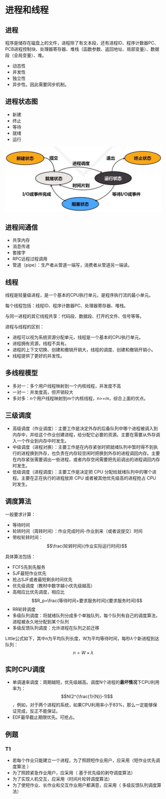 # 进程和线程

## 进程

程序是储存在磁盘上的文件，进程除了有文本段，还有进程ID、程序计数器PC、PCB进程控制块、处理器寄存器、堆栈（函数参数、返回地址、局部变量）、数据段（全局变量）、堆。

- 动态性
- 并发性
- 独立性
- 异步性。因此需要同步机制。

## 进程状态图

- 新建
- 终止
- 等待
- 就绪
- 运行

![](./img/jcztt.png)

## 进程间通信

- 共享内存
- 消息传递
- 套接字
- RPC远程过程调用
- 管道（pipe）：生产者从管道一端写，消费者从管道另一端读。

## 线程

线程是轻量级进程，是一个基本的CPU执行单元，是程序执行流的最小单元。

每个线程包括：线程ID、程序计数器PC、处理器寄存器、堆栈。

与同一进程的其它线程共享：代码段、数据段、打开的文件、信号等等。

进程与线程的区别：

- 进程可以视为系统资源分配单元，线程是一个基本的CPU执行单元。
- 进程拥有资源，线程不具有。
- 进程的上下文切换、创建和撤销开销大，线程的调度、创建和撤销开销小。
- 线程提供了更好的并发性。

## 多线程模型

- 多对一：多个用户线程映射到一个内核线程，并发度不高
- 一对一：并发度高，但开销较大
- 多对多：n个用户线程映射到m个内核线程，n>=m，综合上面的优点。

## 三级调度

- 高级调度（作业调度）：主要工作是决定外存的后备队列中哪个进程被调入到内存中，并给这个作业创建进程，给分配它必要的资源。主要在需要从外存调入一个作业到内存中时发生。
- 中级调度（进程对换）：主要工作是在内存紧张时把就绪队列中暂时得不到执行的进程换到外存，也负责在内存较空闲时把换到外存的进程调回内存。主要在内存紧张需要调出一些进程，或者内存空闲需要把先前调出的进程调回内存时发生。
- 低级调度（进程调度）：主要工作是决定把 CPU 分配给就绪队列中的哪个进程。主要在正在执行的进程放弃 CPU 或者被其他优先级高的进程抢占 CPU 时发生。

## 调度算法

一般要求计算：

- 等待时间
- 轮转时间（周转时间）：作业完成时间-作业到来（或者说提交）时间
- 带权轮转时间：$$\frac{轮转时间}{作业实际运行时间}$$

具体算法包括：

- FCFS先到先服务
- SJF最短作业优先
- 抢占SJF或者最短剩余时间优先
- 优先级调度（教材中数字越小优先级越高）
- 高相应比优先调度，相应比$$R_p=\frac{等待时间+要求服务时间}{要求服务时间}$$
- RR轮转调度
- 多级队列调度：将就绪队列分成多个单独队列，每个队列有自己的调度算法，进程被永久地分配到某个队列
- 多级反馈队列调度：允许进程在队列之前迁移

Little公式如下，其中n为平均队列长度，W为平均等待时间，每秒$\lambda$个新进程到达队列：
$$
n=W\times \lambda
$$
## 实时CPU调度

- 单调速率调度：周期越短，优先级越高。调度N个进程的**最坏情况**下CPU利用率为：$$N(2^{\frac{1}{N}}-1)$$，例如，对于两个进程的系统，如果CPU利用率小于83%，那么一定能够保证完成，反正不能保证。
- EDF最早截止期限优先。可抢占。

## 例题

### T1

- 若每个作业只能建立一个进程，为了照顾短作业用户，应采用（短作业优先调度算法 ）
- 为了照顾紧急作业用户，应采用（ 基于优先级的剥夺调度算法）
- 为了实现人机交互，应采用（时间片轮转调度算法）
- 为了使短作业、长作业和交互作业用户都满意，应采用（ 多级反馈队列调度算法）

